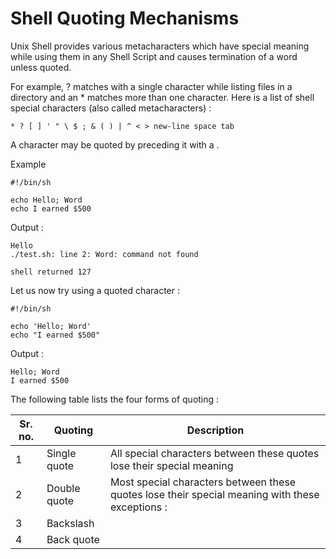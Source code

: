 # Shell Quoting Mechanisms

   Unix Shell provides various metacharacters which have special meaning while using them in any
   Shell Script and causes termination of a word unless quoted.

   For example, ? matches with a single character while listing files in a directory and an * matches
   more than one character. Here is a list of shell special characters (also called metacharacters) :

    * ? [ ] ' " \ $ ; & ( ) | ^ < > new-line space tab

   A character may be quoted by preceding it with a \.

   Example

    #!/bin/sh

    echo Hello; Word
    echo I earned $500

   Output :

    Hello
    ./test.sh: line 2: Word: command not found

    shell returned 127

   Let us now try using a quoted character :

    #!/bin/sh

    echo 'Hello; Word'
    echo "I earned $500"

   Output :

    Hello; Word
    I earned $500

   The following table lists the four forms of quoting :

   | Sr. no. | Quoting | Description |
   |---|---|---|
   | 1 | Single quote | All special characters between these quotes lose their special meaning |
   | 2 | Double quote | Most special characters between these quotes lose their special meaning with these exceptions : |
   | 3 | Backslash |  |
   | 4 | Back quote |  |







